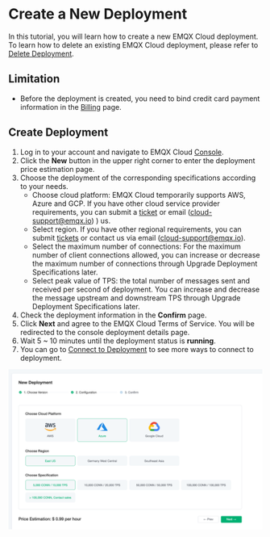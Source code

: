 # Create a New Deployment
In this tutorial, you will learn how to create a new EMQX Cloud deployment. To learn how to delete an existing EMQX Cloud deployment, please refer to [Delete Deployment](./delete_deployment.md).

## Limitation

* Before the deployment is created, you need to bind credit card payment information in the [Billing](https://cloud-intl.emqx.com/console/billing/overview) page.

## Create Deployment

1. Log in to your account and navigate to EMQX Cloud [Console](https://cloud-intl.emqx.com/console/).
2. Click the **New** button in the upper right corner to enter the deployment price estimation page.
3. Choose the deployment of the corresponding specifications according to your needs.
   * Choose cloud platform: EMQX Cloud temporarily supports AWS, Azure and GCP. If you have other cloud service provider requirements, you can submit a [ticket](../feature/tickets.md) or email (cloud-support@emqx.io) )  us.
   * Select region. If you have other regional requirements, you can submit [tickets](../feature/tickets.md) or contact us via email (cloud-support@emqx.io).
   * Select the maximum number of connections: For the maximum number of client connections allowed, you can increase or decrease the maximum number of connections through Upgrade Deployment Specifications later.
   * Select peak value of TPS: the total number of messages sent and received per second of deployment. You can increase and decrease the message upstream and downstream TPS through Upgrade Deployment Specifications later.
4. Check the deployment information in the **Confirm** page.
5. Click **Next** and agree to the EMQX Cloud Terms of Service. You will be redirected to the console deployment details page.
6. Wait 5 ~ 10 minutes until the deployment status is **running**.
7. You can go to [Connect to Deployment](../connect_to_deployments/overview.md) to see more ways to connect to deployment.

![create_deployment](./_assets/calculator.png)
